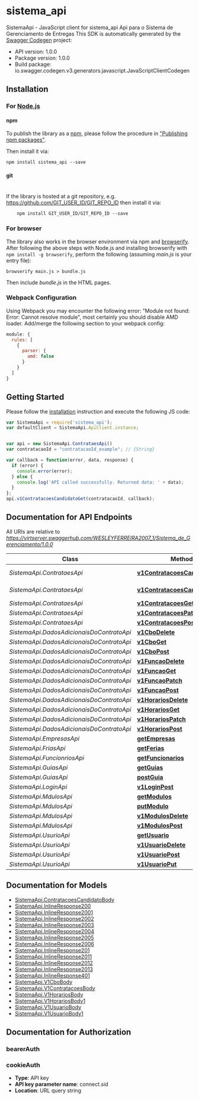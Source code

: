# sistema_api

SistemaApi - JavaScript client for sistema_api
Api para o Sistema de Gerenciamento de Entregas
This SDK is automatically generated by the [Swagger Codegen](https://github.com/swagger-api/swagger-codegen) project:

- API version: 1.0.0
- Package version: 1.0.0
- Build package: io.swagger.codegen.v3.generators.javascript.JavaScriptClientCodegen

## Installation

### For [Node.js](https://nodejs.org/)

#### npm

To publish the library as a [npm](https://www.npmjs.com/),
please follow the procedure in ["Publishing npm packages"](https://docs.npmjs.com/getting-started/publishing-npm-packages).

Then install it via:

```shell
npm install sistema_api --save
```

#### git
#
If the library is hosted at a git repository, e.g.
https://github.com/GIT_USER_ID/GIT_REPO_ID
then install it via:

```shell
    npm install GIT_USER_ID/GIT_REPO_ID --save
```

### For browser

The library also works in the browser environment via npm and [browserify](http://browserify.org/). After following
the above steps with Node.js and installing browserify with `npm install -g browserify`,
perform the following (assuming *main.js* is your entry file):

```shell
browserify main.js > bundle.js
```

Then include *bundle.js* in the HTML pages.

### Webpack Configuration

Using Webpack you may encounter the following error: "Module not found: Error:
Cannot resolve module", most certainly you should disable AMD loader. Add/merge
the following section to your webpack config:

```javascript
module: {
  rules: [
    {
      parser: {
        amd: false
      }
    }
  ]
}
```

## Getting Started

Please follow the [installation](#installation) instruction and execute the following JS code:

```javascript
var SistemaApi = require('sistema_api');
var defaultClient = SistemaApi.ApiClient.instance;


var api = new SistemaApi.ContrataesApi()
var contratacaoId = "contratacaoId_example"; // {String} 

var callback = function(error, data, response) {
  if (error) {
    console.error(error);
  } else {
    console.log('API called successfully. Returned data: ' + data);
  }
};
api.v1ContratacoesCandidatoGet(contratacaoId, callback);
```

## Documentation for API Endpoints

All URIs are relative to *https://virtserver.swaggerhub.com/WESLEYFERREIRA2007_1/Sistema_de_Gerenciamento/1.0.0*

Class | Method | HTTP request | Description
------------ | ------------- | ------------- | -------------
*SistemaApi.ContrataesApi* | [**v1ContratacoesCandidatoGet**](docs/ContrataesApi.md#v1ContratacoesCandidatoGet) | **GET** /v1/contratacoes/candidato | 
*SistemaApi.ContrataesApi* | [**v1ContratacoesCandidatoPost**](docs/ContrataesApi.md#v1ContratacoesCandidatoPost) | **POST** /v1/contratacoes/candidato | 
*SistemaApi.ContrataesApi* | [**v1ContratacoesGet**](docs/ContrataesApi.md#v1ContratacoesGet) | **GET** /v1/contratacoes | 
*SistemaApi.ContrataesApi* | [**v1ContratacoesPatch**](docs/ContrataesApi.md#v1ContratacoesPatch) | **PATCH** /v1/contratacoes | 
*SistemaApi.ContrataesApi* | [**v1ContratacoesPost**](docs/ContrataesApi.md#v1ContratacoesPost) | **POST** /v1/contratacoes | 
*SistemaApi.DadosAdicionaisDoContratoApi* | [**v1CboDelete**](docs/DadosAdicionaisDoContratoApi.md#v1CboDelete) | **DELETE** /v1/cbo | 
*SistemaApi.DadosAdicionaisDoContratoApi* | [**v1CboGet**](docs/DadosAdicionaisDoContratoApi.md#v1CboGet) | **GET** /v1/cbo | 
*SistemaApi.DadosAdicionaisDoContratoApi* | [**v1CboPost**](docs/DadosAdicionaisDoContratoApi.md#v1CboPost) | **POST** /v1/cbo | 
*SistemaApi.DadosAdicionaisDoContratoApi* | [**v1FuncaoDelete**](docs/DadosAdicionaisDoContratoApi.md#v1FuncaoDelete) | **DELETE** /v1/funcao | 
*SistemaApi.DadosAdicionaisDoContratoApi* | [**v1FuncaoGet**](docs/DadosAdicionaisDoContratoApi.md#v1FuncaoGet) | **GET** /v1/funcao | 
*SistemaApi.DadosAdicionaisDoContratoApi* | [**v1FuncaoPatch**](docs/DadosAdicionaisDoContratoApi.md#v1FuncaoPatch) | **PATCH** /v1/funcao | 
*SistemaApi.DadosAdicionaisDoContratoApi* | [**v1FuncaoPost**](docs/DadosAdicionaisDoContratoApi.md#v1FuncaoPost) | **POST** /v1/funcao | 
*SistemaApi.DadosAdicionaisDoContratoApi* | [**v1HorariosDelete**](docs/DadosAdicionaisDoContratoApi.md#v1HorariosDelete) | **DELETE** /v1/horarios | 
*SistemaApi.DadosAdicionaisDoContratoApi* | [**v1HorariosGet**](docs/DadosAdicionaisDoContratoApi.md#v1HorariosGet) | **GET** /v1/horarios | 
*SistemaApi.DadosAdicionaisDoContratoApi* | [**v1HorariosPatch**](docs/DadosAdicionaisDoContratoApi.md#v1HorariosPatch) | **PATCH** /v1/horarios | 
*SistemaApi.DadosAdicionaisDoContratoApi* | [**v1HorariosPost**](docs/DadosAdicionaisDoContratoApi.md#v1HorariosPost) | **POST** /v1/horarios | 
*SistemaApi.EmpresasApi* | [**getEmpresas**](docs/EmpresasApi.md#getEmpresas) | **GET** /v1/empresas | 
*SistemaApi.FriasApi* | [**getFerias**](docs/FriasApi.md#getFerias) | **GET** /v1/ferias | 
*SistemaApi.FuncionriosApi* | [**getFuncionarios**](docs/FuncionriosApi.md#getFuncionarios) | **GET** /v1/funcionarios | 
*SistemaApi.GuiasApi* | [**getGuias**](docs/GuiasApi.md#getGuias) | **GET** /v1/guias | 
*SistemaApi.GuiasApi* | [**postGuia**](docs/GuiasApi.md#postGuia) | **POST** /v1/guias | 
*SistemaApi.LoginApi* | [**v1LoginPost**](docs/LoginApi.md#v1LoginPost) | **POST** /v1/login | 
*SistemaApi.MdulosApi* | [**getModulos**](docs/MdulosApi.md#getModulos) | **GET** /v1/modulos | 
*SistemaApi.MdulosApi* | [**putModulo**](docs/MdulosApi.md#putModulo) | **PUT** /v1/modulos | 
*SistemaApi.MdulosApi* | [**v1ModulosDelete**](docs/MdulosApi.md#v1ModulosDelete) | **DELETE** /v1/modulos | 
*SistemaApi.MdulosApi* | [**v1ModulosPost**](docs/MdulosApi.md#v1ModulosPost) | **POST** /v1/modulos | 
*SistemaApi.UsurioApi* | [**getUsuario**](docs/UsurioApi.md#getUsuario) | **GET** /v1/usuario | 
*SistemaApi.UsurioApi* | [**v1UsuarioDelete**](docs/UsurioApi.md#v1UsuarioDelete) | **DELETE** /v1/usuario | 
*SistemaApi.UsurioApi* | [**v1UsuarioPost**](docs/UsurioApi.md#v1UsuarioPost) | **POST** /v1/usuario | 
*SistemaApi.UsurioApi* | [**v1UsuarioPut**](docs/UsurioApi.md#v1UsuarioPut) | **PUT** /v1/usuario | 

## Documentation for Models

 - [SistemaApi.ContratacoesCandidatoBody](docs/ContratacoesCandidatoBody.md)
 - [SistemaApi.InlineResponse200](docs/InlineResponse200.md)
 - [SistemaApi.InlineResponse2001](docs/InlineResponse2001.md)
 - [SistemaApi.InlineResponse2002](docs/InlineResponse2002.md)
 - [SistemaApi.InlineResponse2003](docs/InlineResponse2003.md)
 - [SistemaApi.InlineResponse2004](docs/InlineResponse2004.md)
 - [SistemaApi.InlineResponse2005](docs/InlineResponse2005.md)
 - [SistemaApi.InlineResponse2006](docs/InlineResponse2006.md)
 - [SistemaApi.InlineResponse201](docs/InlineResponse201.md)
 - [SistemaApi.InlineResponse2011](docs/InlineResponse2011.md)
 - [SistemaApi.InlineResponse2012](docs/InlineResponse2012.md)
 - [SistemaApi.InlineResponse2013](docs/InlineResponse2013.md)
 - [SistemaApi.InlineResponse401](docs/InlineResponse401.md)
 - [SistemaApi.V1CboBody](docs/V1CboBody.md)
 - [SistemaApi.V1ContratacoesBody](docs/V1ContratacoesBody.md)
 - [SistemaApi.V1HorariosBody](docs/V1HorariosBody.md)
 - [SistemaApi.V1HorariosBody1](docs/V1HorariosBody1.md)
 - [SistemaApi.V1UsuarioBody](docs/V1UsuarioBody.md)
 - [SistemaApi.V1UsuarioBody1](docs/V1UsuarioBody1.md)

## Documentation for Authorization


### bearerAuth


### cookieAuth

- **Type**: API key
- **API key parameter name**: connect.sid
- **Location**: URL query string

